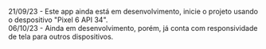  21/09/23 - Este app ainda está em desenvolvimento, inicie o projeto usando o despositivo "Pixel 6 API 34".<br>
 06/10/23 - Ainda em desenvolvimento, porém, já conta com responsividade de tela para outros dispositivos.
